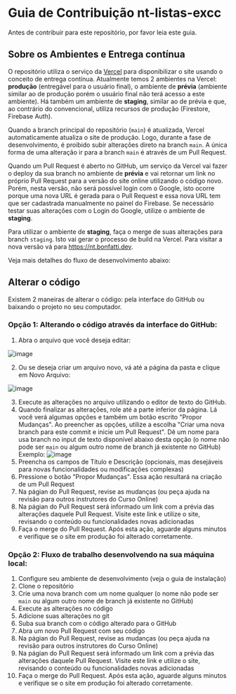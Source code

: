 # Guia de Contribuição nt-listas-excc

Antes de contribuir para este repositório, por favor leia este guia.

## Sobre os Ambientes e Entrega contínua
O repositório utiliza o serviço da [Vercel](https://vercel.com/) para disponibilizar o site usando o conceito de entrega contínua. Atualmente temos 2 ambientes na Vercel: **produção** (entregável para o usuário final), o ambiente de **prévia** (ambiente similar ao de produção porém o usuário final não terá acesso a este ambiente). Há também um ambiente de **staging**, similar ao de prévia e que, ao contrário do convencional, utiliza recursos de produção (Firestore, Firebase Auth).

Quando a branch principal do repositório (`main`) é atualizada, Vercel automaticamente atualiza o site de produção. Logo, durante a fase de desenvolvimento, é proibido subir alterações direto na branch `main`. A única forma de uma alteração ir para a branch `main` é através de um Pull Request.

Quando um Pull Request é aberto no GitHub, um serviço da Vercel vai fazer o deploy da sua branch no ambiente de **prévia** e vai retornar um link no próprio Pull Request para a versão do site online utilizando o código novo. Porém, nesta versão, não será possível login com o Google, isto ocorre porque uma nova URL é gerada para o Pull Request e essa nova URL tem que ser cadastrada manualmente no painel do Firebase. Se necessário testar suas alterações com o Login do Google, utilize o ambiente de **staging**.

Para utilizar o ambiente de **staging**, faça o merge de suas alterações para branch `staging`. Isto vai gerar o processo de build na Vercel. Para visitar a nova versão vá para https://nt.bonfatti.dev.

Veja mais detalhes do fluxo de desenvolvimento abaixo:

## Alterar o código

Existem 2 maneiras de alterar o código: pela interface do GitHub ou baixando o projeto no seu computador.

### Opção 1: Alterando o código através da interface do GitHub:

1. Abra o arquivo que você deseja editar: 

![image](https://user-images.githubusercontent.com/1435403/178538878-9f71666a-551c-4fe1-8a9c-064502d2706d.png)

2. Ou se deseja criar um arquivo novo, vá até a página da pasta e clique em Novo Arquivo:

![image](https://user-images.githubusercontent.com/1435403/178539609-f540c7c1-aa8b-4e30-8401-93945b1b757e.png)

3. Execute as alterações no arquivo utilizando o editor de texto do GitHub.
4. Quando finalizar as alterações, role até a parte inferior da página. Lá você verá algumas opções e também um botão escrito "Propor Mudanças". Ao preencher as 
opções, utilize a escolha "Criar uma nova branch para este commit e inicie um Pull Request". Dê um nome para usa branch no input de texto disponível abaixo desta opção (o nome não pode ser `main` ou algum outro nome de branch já existente no GitHub)
Exemplo:
![image](https://user-images.githubusercontent.com/1435403/178541542-da3d9276-e97f-4f8b-a934-5400281f6cfb.png)
1. Preencha os campos de Título e Descrição (opcionais, mas desejáveis para novas funcionalidades ou modificações complexas) 
2. Pressione o botão "Propor Mudanças". Essa ação resultará na criação de um Pull Request
3. Na págian do Pull Request, revise as mudanças (ou peça ajuda na revisão para outros instrutores do Curso Online)
4. Na págian do Pull Request será informado um link com a prévia das alterações daquele Pull Request. Visite este link e utilize o site, revisando o conteúdo ou
funcionalidades novas adicionadas
1. Faça o merge do Pull Request. Após esta ação, aguarde alguns minutos e verifique se o site em produção foi alterado corretamente.

### Opção 2: Fluxo de trabalho desenvolvendo na sua máquina local:

1. Configure seu ambiente de desenvolvimento (veja o guia de instalação)
1. Clone o repositório
1. Crie uma nova branch com um nome qualquer (o nome não pode ser `main` ou algum outro nome de branch já existente no GitHub)
1. Execute as alterações no código
1. Adicione suas alterações no git
1. Suba sua branch com o código alterado para o GitHub
1. Abra um novo Pull Request com seu código
1. Na págian do Pull Request, revise as mudanças (ou peça ajuda na revisão para outros instrutores do Curso Online)
1. Na págian do Pull Request será informado um link com a prévia das alterações daquele Pull Request. Visite este link e utilize o site, revisando o conteúdo ou
funcionalidades novas adicionadas
1. Faça o merge do Pull Request. Após esta ação, aguarde alguns minutos e verifique se o site em produção foi alterado corretamente.
